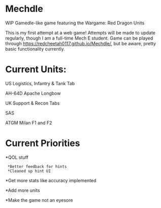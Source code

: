 # Mechdle
WIP Gamedle-like game featuring the Wargame: Red Dragon Units

This is my first attempt at a web game! Attempts will be made to update regularly, though I am a full-time Mech E student. Game can be played through https://redcheetah0117.github.io/Mechdle/, but be aware, pretty basic functionality currently.

# Current Units:
US Logistics, Infantry & Tank Tab

AH-64D Apache Longbow

UK Support & Recon Tabs

SAS

ATGM Milan F1 and F2

# Current Priorities
*QOL stuff
     
     *Better feedback for hints
     *Cleaned up hint UI

*Get more stats like accuracy implemented

*Add more units

*Make the game not an eyesore
